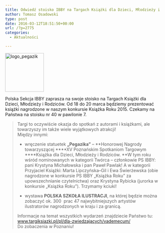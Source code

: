 ```yaml
---
title: Odwiedź stoisko IBBY na Targach Książki dla Dzieci, Młodzieży i Rodziców, Poznań, 18-20 marca
author: Tomasz Osadowski
type: post
date: 2016-03-12T18:51:50+00:00
url: /?p=2775
categories:
  - Aktualności

---
```

<a href="http://www.targiksiazki.pl/pl/dla-zwiedzajacych/vademecum/" target="_blank"><img class="alignnone size-full wp-image-2779" src="http://www.ibby.pl/wp-content/uploads/2016/03/logo_pegazik.jpg" alt="logo_pegazik" width="125" height="125" srcset="http://www.ibby.pl/wp-content/uploads/2016/03/logo_pegazik.jpg 125w, http://www.ibby.pl/wp-content/uploads/2016/03/logo_pegazik-100x100.jpg 100w" sizes="(max-width: 125px) 100vw, 125px" /></a>

Polska Sekcja IBBY zaprasza na swoje stoisko na Targach Książki dla Dzieci, Młodzieży i Rodziców. Od 18 do 20 marca będziemy prezentować książki nagrodzone w naszym konkursie Książka Roku 2015. Czekamy na Państwa na stoisku nr 40 w pawilonie 7.

<!--more-->

> <div>
>
> </div>
> 
> <div>
>   Targi to oczywiście okazja do spotkań z autorami i książkami, ale towarzyszy im także wiele wyjątkowych atrakcji!
> </div>
> 
> <div>
>
> </div>
> 
> <div>
>
> </div>
> 
> <div>
>   Między innymi:
> </div>
> 
>   * wręczenie statuetek **„Pegazika”** &#8211; **Honorowej Nagrody towarzyszącej ****XV Poznańskim Spotkaniom Targowym ****Książka dla Dzieci, Młodzieży i Rodziców. **W tym roku wśród nominowanych w kategorii Twórca &#8211; członkowie PS IBBY: pani Krystyna Michałowska i pan Paweł Pawlak! A w kategorii Przyjaciel Książki: Marta Lipczyńska–Gil i Ewa Świerżewska (obie nagrodzone w konkursie PS IBBY „Książka Roku” za upowszechnianie czytelnictwa) oraz Krystyna Rybicka (jurorka w konkursie „Książka Roku”). Trzymamy kciuki!
> 
>   * wystawa **POLSKA SZKOŁA ILUSTRACJI**, na której będzie można zobaczyć ok. 300  prac 47 najwybitniejszych artystów ilustratorów nagrodzonych w kraju i za granicą.
> 
> <div>
>   Informacje na temat wszystkich wydarzeń znajdziecie Państwo tu:
> </div>
> 
> <div>
>
> </div>
> 
> <div>
>   <div>
>     <span class="UFICommentBody"><a dir="ltr" href="http://l.facebook.com/l.php?u=http%3A%2F%2Fwww.targiksiazki.pl%2Fpl%2Fdla-zwiedzajacych%2Fvademecum%2F&h=XAQGf85n6" target="_blank">www.targiksiazki.pl/pl/dla-zwiedzajacych/vademecum/</a></span>
>   </div>
>   
>   <div>
>
>   </div>
> </div>
> 
> <div>
>
> </div>
> 
> <div>
>   Do zobaczenia w Poznaniu!
> </div>
